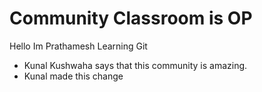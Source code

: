 # Community Classroom is OP
Hello Im Prathamesh
Learning Git

- Kunal Kushwaha says that this community is amazing.
- Kunal made this change
